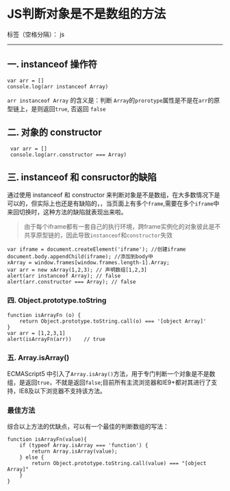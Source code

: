 ﻿# JS判断对象是不是数组的方法                                                                                               

标签（空格分隔）： js

---

## 一. instanceof 操作符
```
var arr = []
console.log(arr instanceof Array)
```
`arr instanceof Array` 的含义是：判断 `Array`的`prorotype`属性是不是在`arr`的原型链上，是则返回`true`, 否返回 `false`

## 二. 对象的 constructor
 
```
 var arr = []
 console.log(arr.constructor === Array)
```

## 三. instanceof 和 consructor的缺陷
通过使用 instanceof 和 constructor 来判断对象是不是数组，在大多数情况下是可以的，但实际上也还是有缺陷的，，当页面上有多个`frame`,需要在多个`iframe`中来回切换时，这种方法的缺陷就表现出来啦。

> 由于每个iframe都有一套自己的执行环境，跨frame实例化的对象彼此是不共享原型链的，因此导致`instanceof`和`constructor`失效

```
var iframe = document.createElement('iframe'); //创建iframe
document.body.appendChild(iframe); //添加到body中
xArray = window.frames[window.frames.length-1].Array;
var arr = new xArray(1,2,3); // 声明数组[1,2,3]
alert(arr instanceof Array); // false
alert(arr.constructor === Array); // false 
```

### 四. Object.prototype.toString
```
function isArrayFn (o) {
    return Object.prototype.toString.call(o) === '[object Array]'
}
var arr = [1,2,3,1]
alert(isArrayFn(arr))    // true
```

### 五. Array.isArray()
ECMAScript5 中引入了`Array.isAray()`方法，用于专门判断一个对象是不是数组，是返回`true`，不就是返回`false`;目前所有主流浏览器和IE9+都对其进行了支持，IE8及以下浏览器不支持该方法。

### 最佳方法
综合以上方法的优缺点，可以有一个最佳的判断数组的写法：

```
function isArrayFn(value){
    if (typeof Array.isArray === 'function') {
        return Array.isArray(value);
    } else {
        return Object.prototype.toString.call(value) === "[object Array]"
    }
}
```